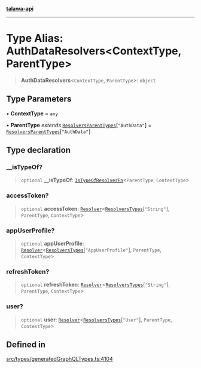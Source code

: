 [**talawa-api**](../../../README.md)

***

# Type Alias: AuthDataResolvers\<ContextType, ParentType\>

> **AuthDataResolvers**\<`ContextType`, `ParentType`\>: `object`

## Type Parameters

• **ContextType** = `any`

• **ParentType** *extends* [`ResolversParentTypes`](ResolversParentTypes.md)\[`"AuthData"`\] = [`ResolversParentTypes`](ResolversParentTypes.md)\[`"AuthData"`\]

## Type declaration

### \_\_isTypeOf?

> `optional` **\_\_isTypeOf**: [`IsTypeOfResolverFn`](IsTypeOfResolverFn.md)\<`ParentType`, `ContextType`\>

### accessToken?

> `optional` **accessToken**: [`Resolver`](Resolver.md)\<[`ResolversTypes`](ResolversTypes.md)\[`"String"`\], `ParentType`, `ContextType`\>

### appUserProfile?

> `optional` **appUserProfile**: [`Resolver`](Resolver.md)\<[`ResolversTypes`](ResolversTypes.md)\[`"AppUserProfile"`\], `ParentType`, `ContextType`\>

### refreshToken?

> `optional` **refreshToken**: [`Resolver`](Resolver.md)\<[`ResolversTypes`](ResolversTypes.md)\[`"String"`\], `ParentType`, `ContextType`\>

### user?

> `optional` **user**: [`Resolver`](Resolver.md)\<[`ResolversTypes`](ResolversTypes.md)\[`"User"`\], `ParentType`, `ContextType`\>

## Defined in

[src/types/generatedGraphQLTypes.ts:4104](https://github.com/Suyash878/talawa-api/blob/095e6964ce2a06c1c30d1acf81b6162203f1db91/src/types/generatedGraphQLTypes.ts#L4104)
